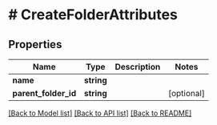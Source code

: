 # # CreateFolderAttributes

## Properties

Name | Type | Description | Notes
------------ | ------------- | ------------- | -------------
**name** | **string** |  |
**parent_folder_id** | **string** |  | [optional]

[[Back to Model list]](../../README.md#models) [[Back to API list]](../../README.md#endpoints) [[Back to README]](../../README.md)
